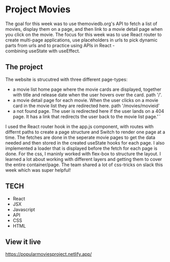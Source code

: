 # Project Movies

The goal for this week was to use themoviedb.org's API to fetch a list of movies, display them on a page, and then link to a movie detail page when you click on the movie.
The focus for this week was to use React router to create multi-page applications, use placeholders in urls to pick dynamic parts from urls and to practice using APIs in React - combining useState with useEffect.

## The project

The website is strucutred with three different page-types:
- a movie list home page where the movie cards are displayed, together with title and release date when the user hovers over the card. path '/'.
- a movie detail page for each movie. When the user clicks on a movie card in the movie list they are redirected here. path '/movies/movieid'
- a not found page. The user is redirected here if the user lands on a 404 page. It has a link that redirects the user back to the movie list page.'¨

I used the React router hook in the app.js component, with routes with differnt paths to create a page structure and Switch to render one page at a time.
The fetches are done in the seperate movie pages to get the data needed and then stored in the created useState hooks for each page. 
I also implemented a loader that is displayed before the fetch for each page is done.
For the css, I maninly worked with flex-box to structure the layout. I learned a lot about working with different layers and getting them to cover the entire container/page. The team shared a lot of css-tricks on slack this week which was super helpful!

## TECH 
- React
- JSX
- Javascript
- API 
- CSS
- HTML 

## View it live

https://popularmoviesproject.netlify.app/
